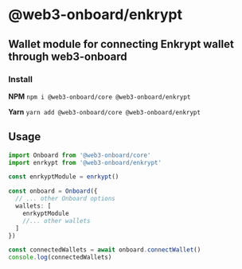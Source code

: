 # @web3-onboard/enkrypt

## Wallet module for connecting Enkrypt wallet through web3-onboard

### Install

**NPM**
`npm i @web3-onboard/core @web3-onboard/enkrypt`

**Yarn**
`yarn add @web3-onboard/core @web3-onboard/enkrypt`

## Usage

```typescript
import Onboard from '@web3-onboard/core'
import enrkypt from '@web3-onboard/enkrypt'

const enrkyptModule = enrkypt()

const onboard = Onboard({
  // ... other Onboard options
  wallets: [
    enrkyptModule
    //... other wallets
  ]
})

const connectedWallets = await onboard.connectWallet()
console.log(connectedWallets)
```
